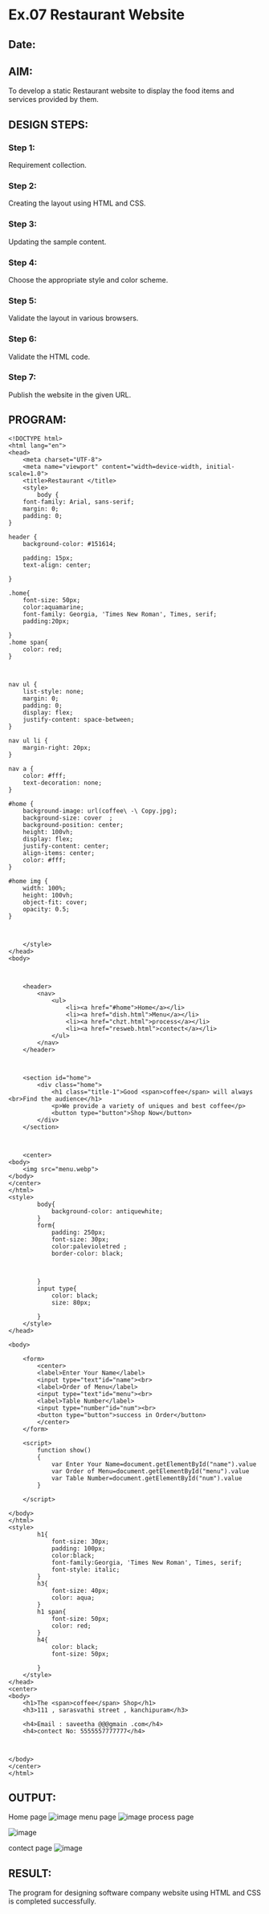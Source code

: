 # Ex.07 Restaurant Website
## Date:

## AIM:
To develop a static Restaurant website to display the food items and services provided by them.

## DESIGN STEPS:

### Step 1:
Requirement collection.

### Step 2:
Creating the layout using HTML and CSS.

### Step 3:
Updating the sample content.

### Step 4:
Choose the appropriate style and color scheme.

### Step 5:
Validate the layout in various browsers.

### Step 6:
Validate the HTML code.

### Step 7:
Publish the website in the given URL.

## PROGRAM:
```
<!DOCTYPE html>
<html lang="en">
<head>
    <meta charset="UTF-8">
    <meta name="viewport" content="width=device-width, initial-scale=1.0">
    <title>Restaurant </title>
    <style>
        body {
    font-family: Arial, sans-serif;
    margin: 0;
    padding: 0;
}

header {
    background-color: #151614;
    
    padding: 15px;
    text-align: center;

}

.home{
    font-size: 50px;
    color:aquamarine;
    font-family: Georgia, 'Times New Roman', Times, serif;
    padding:20px;
      
}
.home span{
    color: red;
}



nav ul {
    list-style: none;
    margin: 0;
    padding: 0;
    display: flex;
    justify-content: space-between;
}

nav ul li {
    margin-right: 20px;
}

nav a {
    color: #fff;
    text-decoration: none;
}

#home {
    background-image: url(coffee\ -\ Copy.jpg);
    background-size: cover  ;
    background-position: center;
    height: 100vh;
    display: flex;
    justify-content: center;
    align-items: center;
    color: #fff;
}

#home img {
    width: 100%;
    height: 100vh;
    object-fit: cover;
    opacity: 0.5;
}



    </style>
</head>
<body>



    <header>
        <nav>
            <ul>
                <li><a href="#home">Home</a></li>
                <li><a href="dish.html">Menu</a></li>
                <li><a href="chzt.html">process</a></li>
                <li><a href="resweb.html">contect</a></li>
            </ul>
        </nav>
    </header>



    <section id="home">
        <div class="home">
            <h1 class="title-1">Good <span>coffee</span> will always <br>Find the audience</h1>
            <p>We provide a variety of uniques and best coffee</p>
            <button type="button">Shop Now</button>
        </div>   
    </section>



    <center>
<body>
    <img src="menu.webp">
</body>
</center>
</html>
<style>
        body{
            background-color: antiquewhite;
        }
        form{
            padding: 250px;
            font-size: 30px;
            color:palevioletred ;
            border-color: black;
           

         
        }
        input type{
            color: black;
            size: 80px;
            
        }
    </style>
</head>

<body>
    
    <form>
        <center>
        <label>Enter Your Name</label>
        <input type="text"id="name"><br>
        <label>Order of Menu</label>
        <input type="text"id="menu"><br>
        <label>Table Number</label>
        <input type="number"id="num"><br>
        <button type="button">success in Order</button>
        </center>
    </form>

    <script>
        function show()
        {
            var Enter Your Name=document.getElementById("name").value
            var Order of Menu=document.getElementById("menu").value
            var Table Number=document.getElementById("num").value
        }

    </script>
    
</body>
</html>
<style>
        h1{
            font-size: 30px;
            padding: 100px;
            color:black;
            font-family:Georgia, 'Times New Roman', Times, serif;
            font-style: italic;
        }
        h3{
            font-size: 40px;
            color: aqua;
        }
        h1 span{
            font-size: 50px;
            color: red;
        }
        h4{
            color: black;
            font-size: 50px;

        }
    </style>
</head>
<center>
<body>
    <h1>The <span>coffee</span> Shop</h1>
    <h3>111 , sarasvathi street , kanchipuram</h3>
    
    <h4>Email : saveetha @@@gmain .com</h4>
    <h4>contect No: 5555557777777</h4>

    
    
</body>
</center>
</html>
```

## OUTPUT:
Home page
![image](https://github.com/user-attachments/assets/9edd9a4d-ca1f-4650-b9ab-831517fbdc65)
menu page
![image](https://github.com/user-attachments/assets/453145be-b5ca-4992-96ab-d114f36b0fc0)
process page

![image](https://github.com/user-attachments/assets/e90a32e3-10d7-476b-a806-014872d3fb85)


contect page
![image](https://github.com/user-attachments/assets/c6cee4f0-d959-42e6-a707-b999a563a999)


## RESULT:
The program for designing software company website using HTML and CSS is completed successfully.
